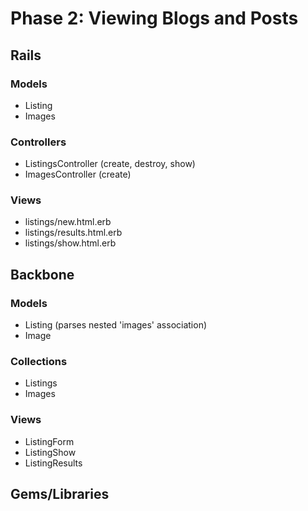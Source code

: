 # Phase 2: Viewing Blogs and Posts

## Rails
### Models
* Listing
* Images

### Controllers
* ListingsController (create, destroy, show)
* ImagesController (create)

### Views
* listings/new.html.erb
* listings/results.html.erb
* listings/show.html.erb

## Backbone
### Models
* Listing (parses nested 'images' association)
* Image

### Collections
* Listings
* Images

### Views
* ListingForm
* ListingShow
* ListingResults

## Gems/Libraries
